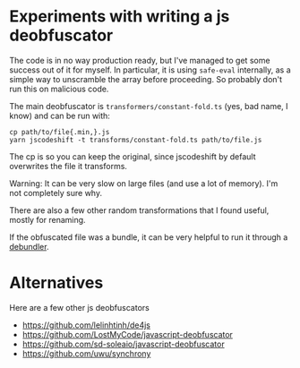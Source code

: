 # Experiments with writing a js deobfuscator

The code is in no way production ready, but I've managed to get some success out of it for myself.
In particular, it is using `safe-eval` internally, as a simple way to unscramble the array before proceeding. So probably don't run this on malicious code.

The main deobfuscator is `transformers/constant-fold.ts` (yes, bad name, I know) and can be run with:

```
cp path/to/file{.min,}.js
yarn jscodeshift -t transforms/constant-fold.ts path/to/file.js
```

The cp is so you can keep the original, since jscodeshift by default overwrites the file it transforms.

Warning: It can be very slow on large files (and use a lot of memory). I'm not completely sure why.

There are also a few other random transformations that I found useful, mostly for renaming.

If the obfuscated file was a bundle, it can be very helpful to run it through a [debundler](https://github.com/anka-213/debundle).

# Alternatives
Here are a few other js deobfuscators
* https://github.com/lelinhtinh/de4js
* https://github.com/LostMyCode/javascript-deobfuscator
* https://github.com/sd-soleaio/javascript-deobfuscator
* https://github.com/uwu/synchrony